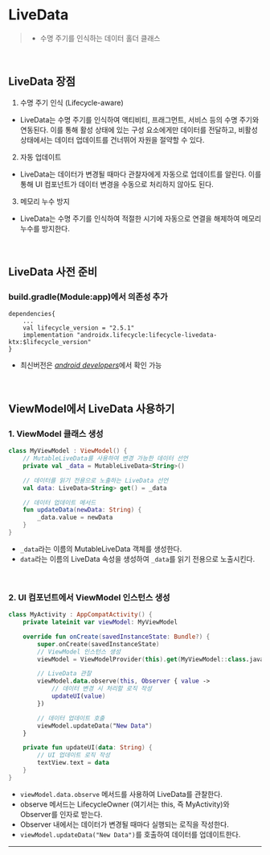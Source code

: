 # **LiveData**
> - 수명 주기를 인식하는 데이터 홀더 클래스

<br>

## **LiveData 장점**
1. 수명 주기 인식 (Lifecycle-aware)
- LiveData는 수명 주기를 인식하여 액티비티, 프래그먼트, 서비스 등의 수명 주기와 연동된다. 이를 통해 활성 상태에 있는 구성 요소에게만 데이터를 전달하고, 비활성 상태에서는 데이터 업데이트를 건너뛰어 자원을 절약할 수 있다.

2. 자동 업데이트
- LiveData는 데이터가 변경될 때마다 관찰자에게 자동으로 업데이트를 알린다. 이를 통해 UI 컴포넌트가 데이터 변경을 수동으로 처리하지 않아도 된다.

3. 메모리 누수 방지
- LiveData는 수명 주기를 인식하여 적절한 시기에 자동으로 연결을 해제하여 메모리 누수를 방지한다.

<br>

## **LiveData 사전 준비**
### build.gradle(Module:app)에서 의존성 추가
```
dependencies{
	...
    val lifecycle_version = "2.5.1"
    implementation "androidx.lifecycle:lifecycle-livedata-ktx:$lifecycle_version"
}
```
- 최신버전은 [*android developers*](https://developer.android.com/jetpack/androidx/releases/lifecycle?hl=ko#declaring_dependencies)에서 확인 가능

<br>

## **ViewModel에서 LiveData 사용하기**

### 1. ViewModel 클래스 생성
```kotlin
class MyViewModel : ViewModel() {
    // MutableLiveData를 사용하여 변경 가능한 데이터 선언
    private val _data = MutableLiveData<String>()

    // 데이터를 읽기 전용으로 노출하는 LiveData 선언
    val data: LiveData<String> get() = _data

    // 데이터 업데이트 메서드
    fun updateData(newData: String) {
        _data.value = newData
    }
}
```
- `_data`라는 이름의 MutableLiveData 객체를 생성한다.
- `data`라는 이름의 LiveData 속성을 생성하여 `_data`를 읽기 전용으로 노출시킨다.


<br>

### 2. UI 컴포넌트에서 ViewModel 인스턴스 생성
```kotlin
class MyActivity : AppCompatActivity() {
    private lateinit var viewModel: MyViewModel

    override fun onCreate(savedInstanceState: Bundle?) {
        super.onCreate(savedInstanceState)
        // ViewModel 인스턴스 생성
        viewModel = ViewModelProvider(this).get(MyViewModel::class.java)

        // LiveData 관찰
        viewModel.data.observe(this, Observer { value ->
            // 데이터 변경 시 처리할 로직 작성
            updateUI(value)
        })

        // 데이터 업데이트 호출
        viewModel.updateData("New Data")
    }

    private fun updateUI(data: String) {
        // UI 업데이트 로직 작성
        textView.text = data
    }
}
```
- `viewModel.data.observe` 메서드를 사용하여 LiveData를 관찰한다.
- observe 메서드는 LifecycleOwner (여기서는 this, 즉 MyActivity)와 Observer를 인자로 받는다.
- Observer 내에서는 데이터가 변경될 때마다 실행되는 로직을 작성한다.
- `viewModel.updateData("New Data")`를 호출하여 데이터를 업데이트한다.

***
